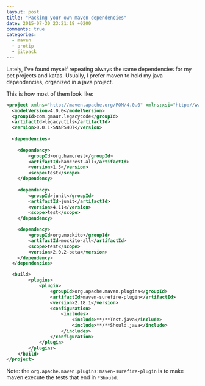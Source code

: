 ```yaml
---
layout: post
title: "Packing your own maven dependencies"
date: 2015-07-30 23:21:18 +0200
comments: true
categories: 
  - maven
  - protip
  - jitpack
---
```


Lately, I've found myself repeating always the same dependencies for my pet projects and katas. Usually, I prefer maven to hold my java dependencies, organized in a java project.

This is how most of them look like:

```xml
<project xmlns="http://maven.apache.org/POM/4.0.0" xmlns:xsi="http://www.w3.org/2001/XMLSchema-instance" xsi:schemaLocation="http://maven.apache.org/POM/4.0.0 http://maven.apache.org/xsd/maven-4.0.0.xsd">
  <modelVersion>4.0.0</modelVersion>
  <groupId>com.gmaur.legacycode</groupId>
  <artifactId>legacyutils</artifactId>
  <version>0.0.1-SNAPSHOT</version>
  
  <dependencies>
  
  	<dependency>
  		<groupId>org.hamcrest</groupId>
  		<artifactId>hamcrest-all</artifactId>
  		<version>1.3</version>
  		<scope>test</scope>
  	</dependency>
  
  	<dependency>
  		<groupId>junit</groupId>
  		<artifactId>junit</artifactId>
  		<version>4.11</version>
  		<scope>test</scope>
  	</dependency>

	<dependency>
		<groupId>org.mockito</groupId>
		<artifactId>mockito-all</artifactId>
		<scope>test</scope>
		<version>2.0.2-beta</version>
	</dependency>
  </dependencies>

  <build>
        <plugins>
            <plugin>
                <groupId>org.apache.maven.plugins</groupId>
                <artifactId>maven-surefire-plugin</artifactId>
                <version>2.18.1</version>
                <configuration>
                    <includes>
                        <include>**/**Test.java</include>
                        <include>**/**Should.java</include>
                    </includes>
                </configuration>
            </plugin>
        </plugins>
    </build>
</project>
```

Note: the ``org.apache.maven.plugins:maven-surefire-plugin`` is to make maven execute the tests that end in ``*Should``.



